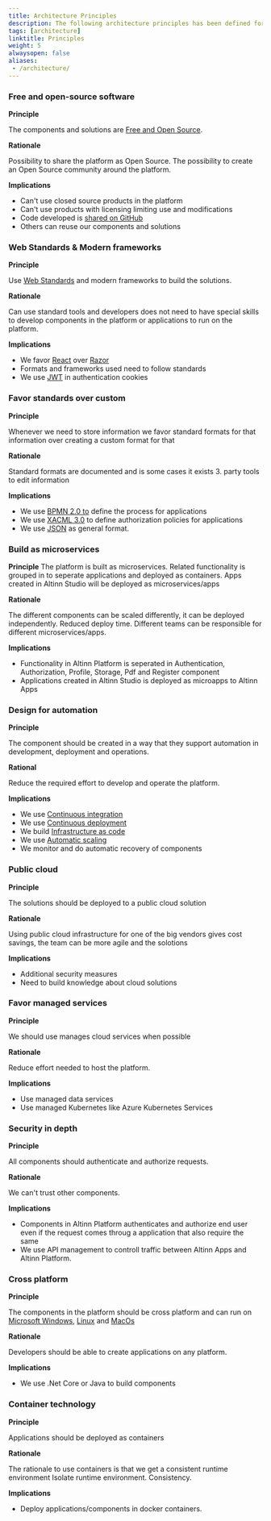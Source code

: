 ```yaml
---
title: Architecture Principles
description: The following architecture principles has been defined for the solutions
tags: [architecture]
linktitle: Principles
weight: 5
alwaysopen: false
aliases:
 - /architecture/
---
```


### Free and open-source software

**Principle** 

The components and solutions are [Free and Open Source](https://en.wikipedia.org/wiki/Free_and_open-source_software).  

**Rationale**

Possibility to share the platform as Open Source. The possibility to create an Open Source community around the platform.

**Implications** 

- Can't use closed source products in the platform
- Can't use products with licensing limiting use and modifications
- Code developed is [shared on GitHub](https://github.com/Altinn/altinn-studio)
- Others can reuse our components and solutions

### Web Standards & Modern frameworks

**Principle** 

Use [Web Standards](https://en.wikipedia.org/wiki/Web_standards) and modern frameworks to build the solutions.

**Rationale**

Can use standard tools and developers does not need to have special skills to develop components in the platform or applications
to run on the platform.

**Implications** 

- We favor [React](https://reactjs.org/) over [Razor](https://docs.microsoft.com/en-us/aspnet/web-pages/overview/getting-started/introducing-razor-syntax-c)
- Formats and frameworks used need to follow standards
- We use [JWT](http://jwt.io/) in authentication cookies

### Favor standards over custom

**Principle**

Whenever we need to store information we favor standard formats for that information over creating a custom format for that

**Rationale**

Standard formats are documented and is some cases it exists 3. party tools to edit information

**Implications**

- We use [BPMN 2.0 to](https://www.omg.org/spec/BPMN/2.0/) define the process for applications
- We use [XACML 3.0](http://docs.oasis-open.org/xacml/3.0/xacml-3.0-core-spec-os-en.html) to define authorization policies for applications
- We use [JSON](https://en.wikipedia.org/wiki/JSON) as general format.

### Build as microservices

**Principle**
The platform is built as microservices. Related functionality is grouped in to seperate applications and deployed as containers.
Apps created in Altinn Studio will be deployed as microservices/apps

**Rationale**

The different components can be scaled differently, it can be deployed independently. Reduced deploy time. 
Different teams can be responsible for different microservices/apps. 

**Implications**

- Functionality in Altinn Platform is seperated in Authentication, Authorization, Profile, Storage, Pdf and Register component
- Applications created in Altinn Studio is deployed as microapps to Altinn Apps

### Design for automation

**Principle**

The component should be created in a way that they support automation in development, deployment and operations.

**Rational**

Reduce the required effort to develop and operate the platform. 

**Implications**

- We use [Continuous integration](https://en.wikipedia.org/wiki/Continuous_integration)
- We use [Continuous deployment](https://en.wikipedia.org/wiki/Continuous_deployment)
- We build [Infrastructure as code](https://en.wikipedia.org/wiki/Infrastructure_as_code)
- We use [Automatic scaling](https://en.wikipedia.org/wiki/Autoscaling)
- We monitor and do automatic recovery of components

### Public cloud

**Principle**

The solutions should be deployed to a public cloud solution

**Rationale**

Using public cloud infrastructure for one of the big vendors gives cost savings, the team can be more agile
and the solotions 

**Implications**

- Additional security measures
- Need to build knowledge about cloud solutions

### Favor managed services

**Principle**

We should use manages cloud services when possible

**Rationale**

Reduce effort needed to host the platform. 

**Implications**

- Use managed data services
- Use managed Kubernetes like Azure Kubernetes Services 

### Security in depth

**Principle** 

All components should authenticate and authorize requests.

**Rationale**

We can't trust other components. 

**Implications**

- Components in Altinn Platform authenticates and authorize end user even if the request comes throug a application that also require the same
- We use API management to controll traffic between Altinn Apps and Altinn Platform. 

### Cross platform

**Principle**

The components in the platform should be cross platform and can run on [Microsoft Windows](https://en.wikipedia.org/wiki/Microsoft_Windows), [Linux](https://en.wikipedia.org/wiki/Linux) and [MacOs](https://en.wikipedia.org/wiki/MacOS)

**Rationale**

Developers should be able to create applications on any platform. 

**Implications**

- We use .Net Core or Java to build components

### Container technology

**Principle**

Applications should be deployed as containers

**Rationale**

The rationale to use containers is that we get a consistent runtime environment
Isolate runtime environment. Consistency. 

**Implications**

- Deploy applications/components in docker containers.

